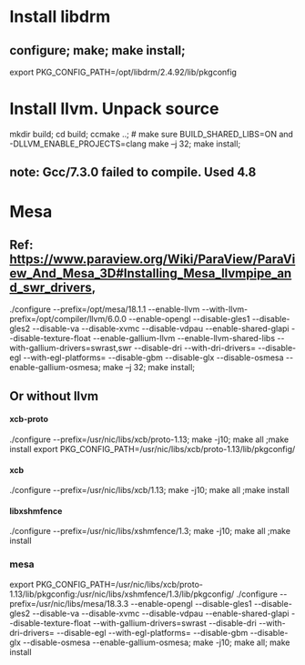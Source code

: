 # Install libdrm
## configure; make; make install;
export PKG_CONFIG_PATH=/opt/libdrm/2.4.92/lib/pkgconfig

# Install llvm. Unpack source
mkdir build; cd build; ccmake ..;  # make sure BUILD_SHARED_LIBS=ON and  -DLLVM_ENABLE_PROJECTS=clang 
make –j 32; make install; 
## note: Gcc/7.3.0 failed to compile. Used 4.8

# Mesa
## Ref: https://www.paraview.org/Wiki/ParaView/ParaView_And_Mesa_3D#Installing_Mesa_llvmpipe_and_swr_drivers,
./configure --prefix=/opt/mesa/18.1.1 --enable-llvm --with-llvm-prefix=/opt/compiler/llvm/6.0.0 --enable-opengl --disable-gles1 --disable-gles2   --disable-va --disable-xvmc --disable-vdpau --enable-shared-glapi --disable-texture-float --enable-gallium-llvm --enable-llvm-shared-libs --with-gallium-drivers=swrast,swr --disable-dri --with-dri-drivers=  --disable-egl --with-egl-platforms= --disable-gbm  --disable-glx --disable-osmesa --enable-gallium-osmesa;
make –j 32; make install;

## Or without llvm
#### xcb-proto
 ./configure --prefix=/usr/nic/libs/xcb/proto-1.13; make -j10; make all ;make install
export PKG_CONFIG_PATH=/usr/nic/libs/xcb/proto-1.13/lib/pkgconfig/
#### xcb
./configure --prefix=/usr/nic/libs/xcb/1.13; make -j10; make all ;make install
#### libxshmfence
./configure --prefix=/usr/nic/libs/xshmfence/1.3; make -j10; make all ;make install
### mesa
export PKG_CONFIG_PATH=/usr/nic/libs/xcb/proto-1.13/lib/pkgconfig:/usr/nic/libs/xshmfence/1.3/lib/pkgconfig/
./configure --prefix=/usr/nic/libs/mesa/18.3.3 --enable-opengl --disable-gles1 --disable-gles2   --disable-va --disable-xvmc --disable-vdpau --enable-shared-glapi --disable-texture-float --with-gallium-drivers=swrast --disable-dri --with-dri-drivers=  --disable-egl --with-egl-platforms= --disable-gbm  --disable-glx --disable-osmesa --enable-gallium-osmesa; make -j10; make all; make install
